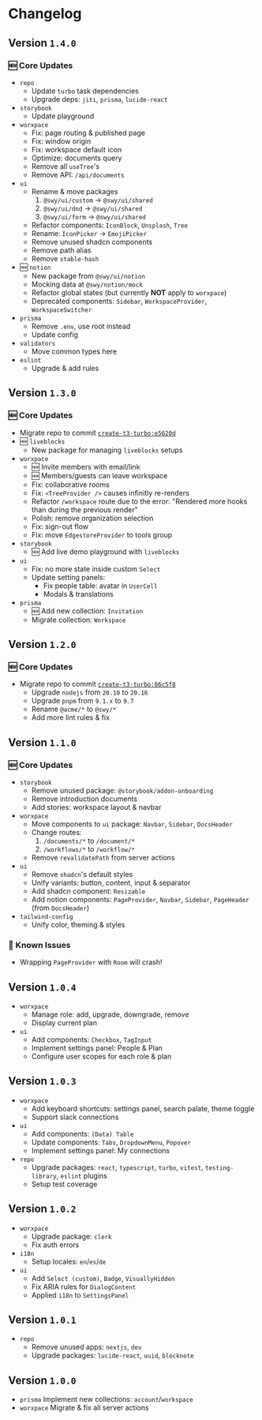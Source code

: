 # Changelog

## Version `1.4.0`

### 🆕 Core Updates

- `repo`
  - Update `turbo` task dependencies
  - Upgrade deps: `jiti`, `prisma`, `lucide-react`
- `storybook`
  - Update playground
- `worxpace`
  - Fix: page routing & published page
  - Fix: window origin
  - Fix: workspace default icon
  - Optimize: documents query
  - Remove all `useTree`'s
  - Remove API: `/api/documents`
- `ui`
  - Rename & move packages
    1. `@swy/ui/custom` → `@swy/ui/shared`
    2. `@swy/ui/dnd` → `@swy/ui/shared`
    3. `@swy/ui/form` → `@swy/ui/shared`
  - Refactor components: `IconBlock`, `Unsplash`, `Tree`
  - Rename: `IconPicker` → `EmojiPicker`
  - Remove unused shadcn components
  - Remove path alias
  - Remove `stable-hash`
- 🆕 `notion`
  - New package from `@swy/ui/notion`
  - Mocking data at `@swy/notion/mock`
  - Refactor global states (but currently **NOT** apply to `worxpace`)
  - Deprecated components: `Sidebar`, `WorkspaceProvider`, `WorkspaceSwitcher`
- `prisma`
  - Remove `.env`, use root instead
  - Update config
- `validators`
  - Move common types here
- `eslint`
  - Upgrade & add rules

## Version `1.3.0`

### 🆕 Core Updates

- Migrate repo to commit [`create-t3-turbo:e5620d`](https://github.com/t3-oss/create-t3-turbo/commit/e5620ddc86aa705b96dc9630d889882d152c1764)
- 🆕 `liveblocks`
  - New package for managing `liveblocks` setups
- `worxpace`
  - 🆕 Invite members with email/link
  - 🆕 Members/guests can leave workspace
  - Fix: collaborative rooms
  - Fix: `<TreeProvider />` causes infinitly re-renders
  - Refactor `/workspace` route due to the error: "Rendered more hooks than during the previous render"
  - Polish: remove organization selection
  - Fix: sign-out flow
  - Fix: move `EdgestoreProvider` to tools group
- `storybook`
  - 🆕 Add live demo playground with `liveblocks`
- `ui`
  - Fix: no more state inside custom `Select`
  - Update setting panels:
    - Fix people table: avatar in `UserCell`
    - Modals & translations
- `prisma`
  - 🆕 Add new collection: `Invitation`
  - Migrate collection: `Workspace`

## Version `1.2.0`

### 🆕 Core Updates

- Migrate repo to commit [`create-t3-turbo:86c5f8`](https://github.com/t3-oss/create-t3-turbo/commit/86c5f8898ec67de0c1af6a893f64f1476fb40bb9)
  - Upgrade `nodejs` from `20.10` to `20.16`
  - Upgrade `pnpm` from `9.1.x` to `9.7`
  - Rename `@acme/*` to `@swy/*`
  - Add more lint rules & fix

## Version `1.1.0`

### 🆕 Core Updates

- `storybook`
  - Remove unused package: `@storybook/addon-onboarding`
  - Remove introduction documents
  - Add stories: workspace layout & navbar
- `worxpace`
  - Move components to `ui` package: `Navbar`, `Sidebar`, `DocsHeader`
  - Change routes:
    1. `/documents/*` to `/document/*`
    2. `/workflows/*` to `/workflow/*`
  - Remove `revalidatePath` from server actions
- `ui`
  - Remove `shadcn`'s default styles
  - Unify variants: button, content, input & separator
  - Add shadcn component: `Resizable`
  - Add notion components: `PageProvider`, `Navbar`, `Sidebar`, `PageHeader` (from `DocsHeader`)
- `tailwind-config`
  - Unify color, theming & styles

### 🚧 Known Issues

- Wrapping `PageProvider` with `Room` will crash!

## Version `1.0.4`

- `worxpace`
  - Manage role: add, upgrade, downgrade, remove
  - Display current plan
- `ui`
  - Add components: `Checkbox`, `TagInput`
  - Implement settings panel: People & Plan
  - Configure user scopes for each role & plan

## Version `1.0.3`

- `worxpace`
  - Add keyboard shortcuts: settings panel, search palate, theme toggle
  - Support slack connections
- `ui`
  - Add components: `(Data) Table`
  - Update components: `Tabs`, `DropdownMenu`, `Popover`
  - Implement settings panel: My connections
- `repo`
  - Upgrade packages: `react`, `typescript`, `turbo`, `vitest`, `testing-library`, `eslint` plugins
  - Setup test coverage

## Version `1.0.2`

- `worxpace`
  - Upgrade package: `clerk`
  - Fix auth errors
- `i18n`
  - Setup locales: `en`/`es`/`de`
- `ui`
  - Add `Select (custom)`, `Badge`, `VisuallyHidden`
  - Fix ARIA rules for `DialogContent`
  - Applied `i18n` to `SettingsPanel`

## Version `1.0.1`

- `repo`
  - Remove unused apps: `nextjs`, `dev`
  - Upgrade packages: `lucide-react`, `uuid`, `blocknote`

## Version `1.0.0`

- `prisma` Implement new collections: `account`/`workspace`
- `worxpace` Migrate & fix all server actions
